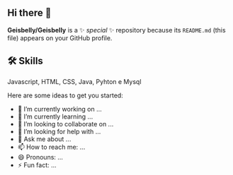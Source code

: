 ## Hi there 👋


**Geisbelly/Geisbelly** is a ✨ _special_ ✨ repository because its `README.md` (this file) appears on your GitHub profile.

## 🛠 Skills
Javascript, HTML, CSS, Java, Pyhton e Mysql


Here are some ideas to get you started:

- 🔭 I’m currently working on ...
- 🌱 I’m currently learning ...
- 👯 I’m looking to collaborate on ...
- 🤔 I’m looking for help with ...
- 💬 Ask me about ...
- 📫 How to reach me: ...
- 😄 Pronouns: ...
- ⚡ Fun fact: ...
  
